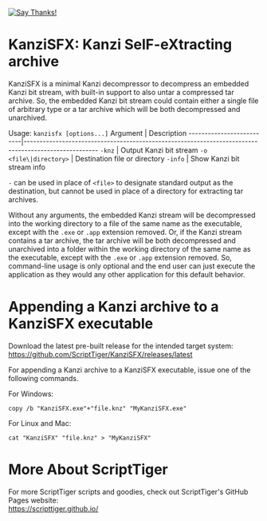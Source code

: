 [![Say Thanks!](https://img.shields.io/badge/Say%20Thanks-!-1EAEDB.svg)](https://docs.google.com/forms/d/e/1FAIpQLSfBEe5B_zo69OBk19l3hzvBmz3cOV6ol1ufjh0ER1q3-xd2Rg/viewform)

# KanziSFX: Kanzi SelF-eXtracting archive
KanziSFX is a minimal Kanzi decompressor to decompress an embedded Kanzi bit stream, with built-in support to also untar a compressed tar archive. So, the embedded Kanzi bit stream could contain either a single file of arbitrary type or a tar archive which will be both decompressed and unarchived.

Usage: `kanzisfx [options...]`
Argument                  | Description
--------------------------|-----------------------------------------------------------------------------------------------------
 `-knz`                   | Output Kanzi bit stream
 `-o <file\|directory>`   | Destination file or directory
 `-info`                  | Show Kanzi bit stream info

`-` can be used in place of `<file>` to designate standard output as the destination, but cannot be used in place of a directory for extracting tar archives.

Without any arguments, the embedded Kanzi stream will be decompressed into the working directory to a file of the same name as the executable, except with the `.exe` or `.app` extension removed. Or, if the Kanzi stream contains a tar archive, the tar archive will be both decompressed and unarchived into a folder within the working directory of the same name as the executable, except with the `.exe` or `.app` extension removed. So, command-line usage is only optional and the end user can just execute the application as they would any other application for this default behavior.

# Appending a Kanzi archive to a KanziSFX executable
Download the latest pre-built release for the intended target system:  
https://github.com/ScriptTiger/KanziSFX/releases/latest

For appending a Kanzi archive to a KanziSFX executable, issue one of the following commands.

For Windows:
```
copy /b "KanziSFX.exe"+"file.knz" "MyKanziSFX.exe"
```

For Linux and Mac:
```
cat "KanziSFX" "file.knz" > "MyKanziSFX"
```

# More About ScriptTiger

For more ScriptTiger scripts and goodies, check out ScriptTiger's GitHub Pages website:  
https://scripttiger.github.io/
